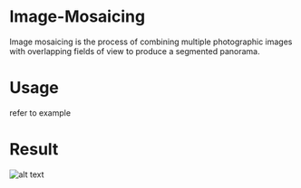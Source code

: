 # Image-Mosaicing
Image mosaicing is the process of combining multiple photographic images with overlapping fields of view to produce a segmented panorama.
# Usage
refer to example
# Result
![alt text](https://github.com/zhangchicheng/Image-Mosaicing/images/eg1/left.JPG "DanaOffice")
